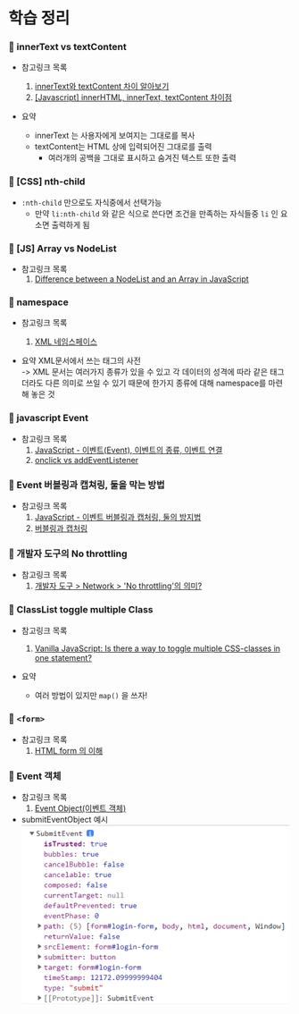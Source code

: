 # 학습 정리
### 📔 innerText vs textContent
- 참고링크 목록
    1. [innerText와 textContent 차이 알아보기](https://webisfree.com/2020-03-07/[%EC%9E%90%EB%B0%94%EC%8A%A4%ED%81%AC%EB%A6%BD%ED%8A%B8]-textcontent-%EA%B7%B8%EB%A6%AC%EA%B3%A0-innertext-%EC%B0%A8%EC%9D%B4%EC%A0%90-%EC%95%8C%EC%95%84%EB%B3%B4%EA%B8%B0)
    2. [[Javascript] innerHTML, innerText, textContent 차이점](https://hianna.tistory.com/483)
   
- 요약
  - innerText 는 사용자에게 보여지는 그대로를 복사
  - textContent는 HTML 상에 입력되어진 그대로를 출력
    - 여러개의 공백을 그대로 표시하고 숨겨진 텍스트 또한 출력
  
### 📔 [CSS] nth-child
- `:nth-child` 만으로도 자식중에서 선택가능
  - 만약 `li:nth-child` 와 같은 식으로 쓴다면 조건을 만족하는 자식들중 `li` 인 요소면 출력하게 됨


### 📔 [JS] Array vs NodeList
- 참고링크 목록 
    1. [Difference between a NodeList and an Array in JavaScript](https://attacomsian.com/blog/javascript-nodelist-vs-array)

### 📔 namespace
- 참고링크 목록 
    1. [XML 네임스페이스](http://www.tcpschool.com/xml/xml_basic_namespace)

- 요약
XML문서에서 쓰는 태그의 사전
  <br>-> XML 문서는 여러가지 종류가 있을 수 있고 각 데이터의 성격에 따라 같은 태그더라도 다른 의미로 쓰일 수 있기 때문에 한가지 종류에 대해 namespace를 마련해 놓은 것

### 📔 javascript Event
- 참고링크 목록 
    1. [JavaScript - 이벤트(Event), 이벤트의 종류, 이벤트 연결](https://jenny-daru.tistory.com/17)
    2. [onclick vs addEventListener](https://cbw1030.tistory.com/302)

### 📔 Event 버블링과 캡쳐링, 둘을 막는 방법
- 참고링크 목록 
    1. [JavaScript - 이벤트 버블링과 캡처링, 둘의 방지법](https://cbw1030.tistory.com/301?category=1142019)
    2. [버블링과 캡처링](https://ko.javascript.info/bubbling-and-capturing)

### 📔 개발자 도구의 No throttling
- 참고링크 목록 
    1. [개발자 도구 > Network > 'No throttling'의 의미?](https://unit-15.tistory.com/85)

### 📔 ClassList toggle multiple Class
- 참고링크 목록 
    1. [Vanilla JavaScript: Is there a way to toggle multiple CSS-classes in one statement?](https://stackoverflow.com/questions/36544762/vanilla-javascript-is-there-a-way-to-toggle-multiple-css-classes-in-one-stateme)

- 요약
  - 여러 방법이 있지만 `map()` 을 쓰자!

### 📔 `<form>`
- 참고링크 목록 
    1. [HTML form 의 이해](https://www.nextree.co.kr/p8428/)

### 📔 Event 객체
- 참고링크 목록 
    1. [Event Object(이벤트 객체)](https://cheonmro.github.io/2018/09/04/event-object/)
- submitEventObject 예시 
![submitEventObject](./image/memo/submitEventObject.png)